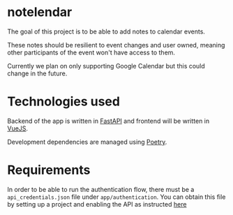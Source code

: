 notelendar
===

The goal of this project is to be able to add notes to calendar events.

These notes should be resilient to event changes and user owned, meaning other participants of the event won't have access to them.

Currently we plan on only supporting Google Calendar but this could change in the future.

Technologies used
===

Backend of the app is written in [FastAPI](https://fastapi.tiangolo.com/) and frontend will be written in [VueJS](https://vuejs.org/).

Development dependencies are managed using [Poetry](https://python-poetry.org/).

Requirements
===

In order to be able to run the authentication flow, there must be a `api_credentials.json` file under `app/authentication`. You can obtain this file by setting up a project and enabling the API as instructed [here](https://developers.google.com/workspace/guides/create-project)
